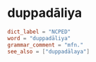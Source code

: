 # duppadāliya

``` toml
dict_label = "NCPED"
word = "duppadāliya"
grammar_comment = "mfn."
see_also = ["duppadālaya"]
```

